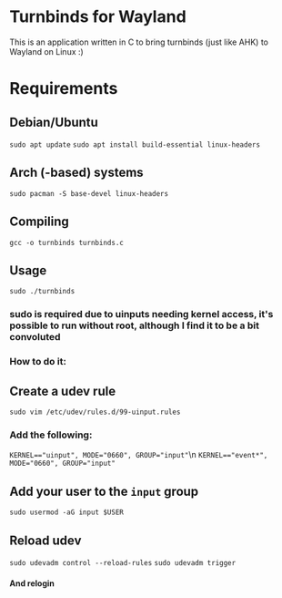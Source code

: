 # Turnbinds for Wayland
This is an application written in C to bring turnbinds (just like AHK) to Wayland on Linux :)

# Requirements
## Debian/Ubuntu
``sudo apt update``
``sudo apt install build-essential linux-headers``

## Arch (-based) systems
``sudo pacman -S base-devel linux-headers``

## Compiling
``gcc -o turnbinds turnbinds.c``

## Usage
``sudo ./turnbinds``
### sudo is required due to uinputs needing kernel access, it's possible to run without root, although I find it to be a bit convoluted

### How to do it:

## Create a udev rule
``sudo vim /etc/udev/rules.d/99-uinput.rules``

### Add the following:
``KERNEL=="uinput", MODE="0660", GROUP="input"``\n
``KERNEL=="event*", MODE="0660", GROUP="input"``

## Add your user to the ``input`` group
``sudo usermod -aG input $USER``

## Reload udev
``sudo udevadm control --reload-rules``
``sudo udevadm trigger``
#### And relogin
